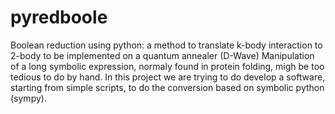 # pyredboole
Boolean reduction using python: a method to translate k-body interaction to 2-body to be implemented on a quantum annealer (D-Wave)
Manipulation of a long symbolic expression, normaly found in protein folding, migh be too tedious to do by hand. In this project we are trying to do develop a software, starting from simple scripts, to do the conversion based on symbolic python (sympy). 
